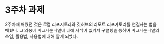 <!DOCTYPE html>
<html lang="en">

<head>
  <meta charset="UTF-8">
  <title>Title</title>
</head>

  <body>
    <h1>3주차 과제</h1>
    <p> 2주차때 배웠던 것은 로컬 리포지토리와 깃허브의 리모트 리포지토리를 연결하는 법을 배웠다. 
        그 와중에 마크다운파일에 대해 지식이 없어서 구글링을 통하여 마크다운파일의 쓰임, 활용법, 사용법에 대해 알게 되었다. </p>
  </body>

</html>